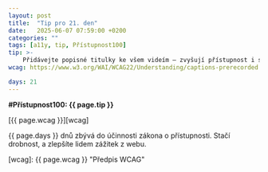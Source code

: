 ```yaml
---
layout: post
title:  "Tip pro 21. den"
date:   2025-06-07 07:59:00 +0200
categories: ""
tags: [a11y, tip, Přístupnost100]
tip: >- 
    Přidávejte popisné titulky ke všem videím – zvyšují přístupnost i srozumitelnost, pomáhají neslyšícím i slyšícím.
wcag: https://www.w3.org/WAI/WCAG22/Understanding/captions-prerecorded

days: 21
---
```

**#Přístupnost100: {{ page.tip }}**

[{{ page.wcag }}][wcag]

{{ page.days }} dnů zbývá do účinnosti zákona o přístupnosti. Stačí drobnost, a zlepšíte lidem zážitek z webu.

[wcag]: {{ page.wcag }} "Předpis WCAG"

